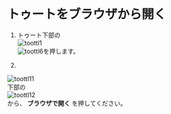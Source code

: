 # トゥートをブラウザから開く

1. トゥート下部の  
![toottl1](https://dl.thedesk.top/media/toottl1.PNG)  
![toottl6](https://dl.thedesk.top/media/toottl6.PNG)を押します。

1.  
![toottl11](https://dl.thedesk.top/media/toottl11.PNG)  
下部の  
![toottl12](https://dl.thedesk.top/media/toottl12.PNG)  
から、 __ブラウザで開く__ を押してください。
